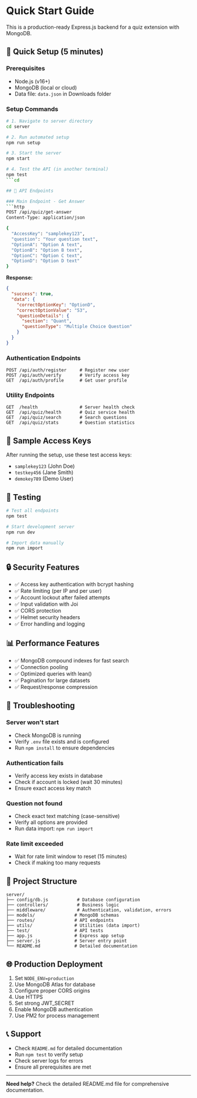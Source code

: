 # Quick Start Guide

This is a production-ready Express.js backend for a quiz extension with MongoDB.

## 🚀 Quick Setup (5 minutes)

### Prerequisites
- Node.js (v16+)
- MongoDB (local or cloud)
- Data file: `data.json` in Downloads folder

### Setup Commands

```bash
# 1. Navigate to server directory
cd server

# 2. Run automated setup
npm run setup

# 3. Start the server
npm start

# 4. Test the API (in another terminal)
npm test
```cd 

## 📡 API Endpoints

### Main Endpoint - Get Answer
```http
POST /api/quiz/get-answer
Content-Type: application/json

{
  "AccessKey": "samplekey123",
  "question": "Your question text",
  "OptionA": "Option A text",
  "OptionB": "Option B text",
  "OptionC": "Option C text", 
  "OptionD": "Option D text"
}
```

**Response:**
```json
{
  "success": true,
  "data": {
    "correctOptionKey": "OptionD",
    "correctOptionValue": "53",
    "questionDetails": {
      "section": "Quant",
      "questionType": "Multiple Choice Question"
    }
  }
}
```

### Authentication Endpoints
```http
POST /api/auth/register     # Register new user
POST /api/auth/verify       # Verify access key
GET  /api/auth/profile      # Get user profile
```

### Utility Endpoints
```http
GET  /health                # Server health check
GET  /api/quiz/health       # Quiz service health
GET  /api/quiz/search       # Search questions
GET  /api/quiz/stats        # Question statistics
```

## 🔑 Sample Access Keys

After running the setup, use these test access keys:
- `samplekey123` (John Doe)
- `testkey456` (Jane Smith)
- `demokey789` (Demo User)

## 🧪 Testing

```bash
# Test all endpoints
npm test

# Start development server
npm run dev

# Import data manually
npm run import
```

## 🔒 Security Features

- ✅ Access key authentication with bcrypt hashing
- ✅ Rate limiting (per IP and per user)
- ✅ Account lockout after failed attempts
- ✅ Input validation with Joi
- ✅ CORS protection
- ✅ Helmet security headers
- ✅ Error handling and logging

## 📊 Performance Features

- ✅ MongoDB compound indexes for fast search
- ✅ Connection pooling
- ✅ Optimized queries with lean()
- ✅ Pagination for large datasets
- ✅ Request/response compression

## 🚨 Troubleshooting

### Server won't start
- Check MongoDB is running
- Verify `.env` file exists and is configured
- Run `npm install` to ensure dependencies

### Authentication fails
- Verify access key exists in database
- Check if account is locked (wait 30 minutes)
- Ensure exact access key match

### Question not found
- Check exact text matching (case-sensitive)
- Verify all options are provided
- Run data import: `npm run import`

### Rate limit exceeded
- Wait for rate limit window to reset (15 minutes)
- Check if making too many requests

## 📁 Project Structure

```
server/
├── config/db.js           # Database configuration
├── controllers/           # Business logic
├── middleware/            # Authentication, validation, errors
├── models/               # MongoDB schemas
├── routes/               # API endpoints
├── utils/                # Utilities (data import)
├── test/                 # API tests
├── app.js                # Express app setup
├── server.js             # Server entry point
└── README.md             # Detailed documentation
```

## 🌐 Production Deployment

1. Set `NODE_ENV=production`
2. Use MongoDB Atlas for database
3. Configure proper CORS origins
4. Use HTTPS
5. Set strong JWT_SECRET
6. Enable MongoDB authentication
7. Use PM2 for process management

## 📞 Support

- Check `README.md` for detailed documentation
- Run `npm test` to verify setup
- Check server logs for errors
- Ensure all prerequisites are met

---

**Need help?** Check the detailed README.md file for comprehensive documentation.
